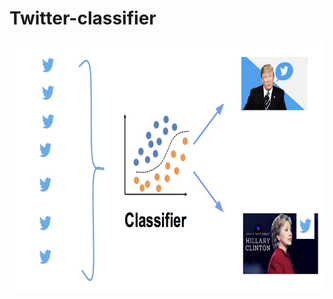 # Twitter-classifier

<img src="https://github.com/WaitingZhan/Twitter-classifier/blob/master/Trump%20and%20Hillary%20Clinton%20twitter%20Classifier.JPG" width="600" height="400">
